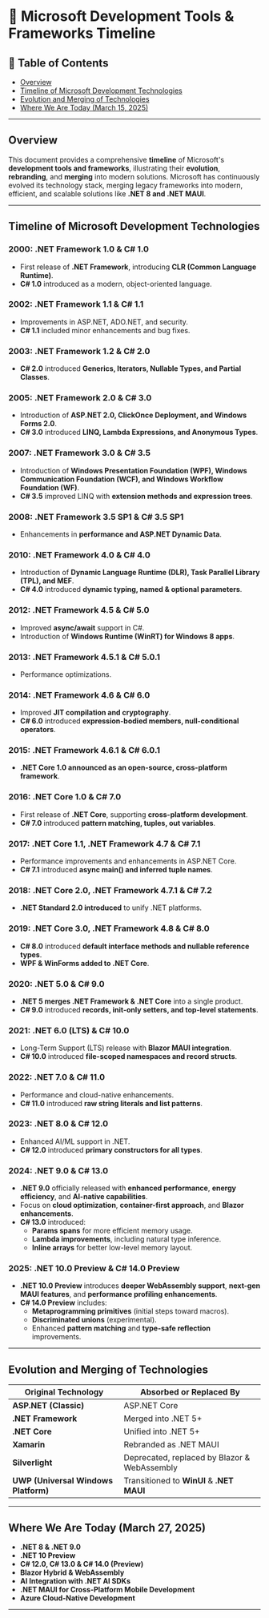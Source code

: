 # 🌟 Microsoft Development Tools & Frameworks Timeline

## 📃 Table of Contents
- [ Overview](#overview)
- [ Timeline of Microsoft Development Technologies](#timeline-of-microsoft-development-technologies)
- [ Evolution and Merging of Technologies](#evolution-and-merging-of-technologies)
- [ Where We Are Today (March 15, 2025)](#where-we-are-today-march-15-2025)

---

## Overview
This document provides a comprehensive **timeline** of Microsoft's **development tools and frameworks**, illustrating their **evolution**, **rebranding**, and **merging** into modern solutions. Microsoft has continuously evolved its technology stack, merging legacy frameworks into modern, efficient, and scalable solutions like **.NET 8 and .NET MAUI**.

---

## Timeline of Microsoft Development Technologies

### **2000: .NET Framework 1.0 & C# 1.0**
- First release of **.NET Framework**, introducing **CLR (Common Language Runtime)**.
- **C# 1.0** introduced as a modern, object-oriented language.

### **2002: .NET Framework 1.1 & C# 1.1**
- Improvements in ASP.NET, ADO.NET, and security.
- **C# 1.1** included minor enhancements and bug fixes.

### **2003: .NET Framework 1.2 & C# 2.0**
- **C# 2.0** introduced **Generics, Iterators, Nullable Types, and Partial Classes**.

### **2005: .NET Framework 2.0 & C# 3.0**
- Introduction of **ASP.NET 2.0, ClickOnce Deployment, and Windows Forms 2.0**.
- **C# 3.0** introduced **LINQ, Lambda Expressions, and Anonymous Types**.

### **2007: .NET Framework 3.0 & C# 3.5**
- Introduction of **Windows Presentation Foundation (WPF), Windows Communication Foundation (WCF), and Windows Workflow Foundation (WF)**.
- **C# 3.5** improved LINQ with **extension methods and expression trees**.

### **2008: .NET Framework 3.5 SP1 & C# 3.5 SP1**
- Enhancements in **performance and ASP.NET Dynamic Data**.

### **2010: .NET Framework 4.0 & C# 4.0**
- Introduction of **Dynamic Language Runtime (DLR), Task Parallel Library (TPL), and MEF**.
- **C# 4.0** introduced **dynamic typing, named & optional parameters**.

### **2012: .NET Framework 4.5 & C# 5.0**
- Improved **async/await** support in C#.
- Introduction of **Windows Runtime (WinRT) for Windows 8 apps**.

### **2013: .NET Framework 4.5.1 & C# 5.0.1**
- Performance optimizations.

### **2014: .NET Framework 4.6 & C# 6.0**
- Improved **JIT compilation and cryptography**.
- **C# 6.0** introduced **expression-bodied members, null-conditional operators**.

### **2015: .NET Framework 4.6.1 & C# 6.0.1**
- **.NET Core 1.0 announced as an open-source, cross-platform framework**.

### **2016: .NET Core 1.0 & C# 7.0**
- First release of **.NET Core**, supporting **cross-platform development**.
- **C# 7.0** introduced **pattern matching, tuples, out variables**.

### **2017: .NET Core 1.1, .NET Framework 4.7 & C# 7.1**
- Performance improvements and enhancements in ASP.NET Core.
- **C# 7.1** introduced **async main() and inferred tuple names**.

### **2018: .NET Core 2.0, .NET Framework 4.7.1 & C# 7.2**
- **.NET Standard 2.0 introduced** to unify .NET platforms.

### **2019: .NET Core 3.0, .NET Framework 4.8 & C# 8.0**
- **C# 8.0** introduced **default interface methods and nullable reference types**.
- **WPF & WinForms added to .NET Core**.

### **2020: .NET 5.0 & C# 9.0**
- **.NET 5 merges .NET Framework & .NET Core** into a single product.
- **C# 9.0** introduced **records, init-only setters, and top-level statements**.

### **2021: .NET 6.0 (LTS) & C# 10.0**
- Long-Term Support (LTS) release with **Blazor MAUI integration**.
- **C# 10.0** introduced **file-scoped namespaces and record structs**.

### **2022: .NET 7.0 & C# 11.0**
- Performance and cloud-native enhancements.
- **C# 11.0** introduced **raw string literals and list patterns**.

### **2023: .NET 8.0 & C# 12.0**
- Enhanced AI/ML support in .NET.
- **C# 12.0** introduced **primary constructors for all types**.

### **2024: .NET 9.0 & C# 13.0**
- **.NET 9.0** officially released with **enhanced performance**, **energy efficiency**, and **AI-native capabilities**.
- Focus on **cloud optimization**, **container-first approach**, and **Blazor enhancements**.
- **C# 13.0** introduced:
  - **Params spans** for more efficient memory usage.
  - **Lambda improvements**, including natural type inference.
  - **Inline arrays** for better low-level memory layout.

### **2025: .NET 10.0 Preview & C# 14.0 Preview**
- **.NET 10.0 Preview** introduces **deeper WebAssembly support**, **next-gen MAUI features**, and **performance profiling enhancements**.
- **C# 14.0 Preview** includes:
  - **Metaprogramming primitives** (initial steps toward macros).
  - **Discriminated unions** (experimental).
  - Enhanced **pattern matching** and **type-safe reflection** improvements.

---

##  Evolution and Merging of Technologies
| Original Technology | Absorbed or Replaced By |
|---------------------|-------------------------|
| **ASP.NET (Classic)** | ASP.NET Core |
| **.NET Framework** | Merged into .NET 5+ |
| **.NET Core** | Unified into .NET 5+ |
| **Xamarin** | Rebranded as .NET MAUI |
| **Silverlight** | Deprecated, replaced by Blazor & WebAssembly |
| **UWP (Universal Windows Platform)** | Transitioned to **WinUI** & **.NET MAUI** |

---

## Where We Are Today (March 27, 2025)
- **.NET 8 & .NET 9.0**
- **.NET 10 Preview**
- **C# 12.0, C# 13.0 & C# 14.0 (Preview)**
- **Blazor Hybrid & WebAssembly**
- **AI Integration with .NET AI SDKs**
- **.NET MAUI for Cross-Platform Mobile Development**
- **Azure Cloud-Native Development**

---




